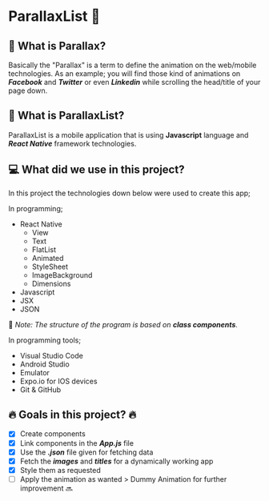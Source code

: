 # ParallaxList :iphone:

## :rocket: What is Parallax?

Basically the "Parallax" is a term to define the animation on the web/mobile technologies. As an example; you will find those kind of animations on **_Facebook_** and **_Twitter_** or even **_Linkedin_** while scrolling the head/title of your page down.

## :calling: What is ParallaxList?

ParallaxList is a mobile application that is using **Javascript** language and **_React Native_** framework technologies.

## :computer: What did we use in this project?

In this project the technologies down below were used to create this app;

In programming;

- React Native
  - View
  - Text
  - FlatList
  - Animated
  - StyleSheet
  - ImageBackground
  - Dimensions
- Javascript
- JSX
- JSON

:twisted_rightwards_arrows: _Note: The structure of the program is based on ***class components***._

In programming tools;

- Visual Studio Code
- Android Studio
- Emulator
- Expo.io for IOS devices
- Git & GitHub

## :fire: Goals in this project? :fire:

- [x] Create components 
- [x] Link components in the ***App.js*** file
- [x] Use the ***.json*** file given for fetching data
- [x] Fetch the ***images*** and ***titles*** for a dynamically working app
- [x] Style them as requested
- [ ] Apply the animation as wanted > Dummy Animation for further improvement :soon:
